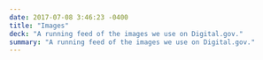 ```yaml
---
date: 2017-07-08 3:46:23 -0400
title: "Images"
deck: "A running feed of the images we use on Digital.gov."
summary: "A running feed of the images we use on Digital.gov."
---
```

